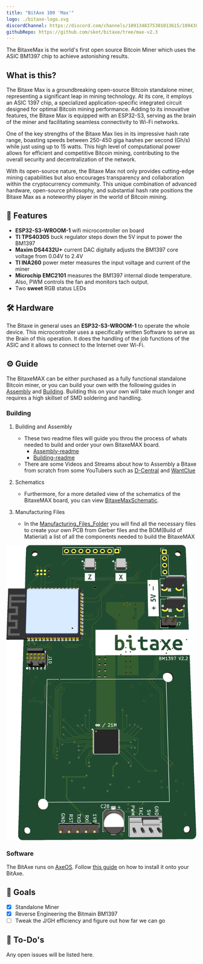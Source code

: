 ```yaml
---
title: "BitAxe 100 'Max'"
logo: ./bitaxe-logo.svg
discordChannel: https://discord.com/channels/1091348375301013615/1094385604982210633
githubRepo: https://github.com/skot/bitaxe/tree/max-v2.3
---
```


The BitaxeMax is the world's first open source Bitcoin Miner which uses the ASIC BM1397 chip to achieve astonishing results.

## What is this?

The Bitaxe Max is a groundbreaking open-source Bitcoin standalone miner, representing a significant leap in mining technology. At its core, it employs an ASIC 1397 chip, a specialized application-specific integrated circuit designed for optimal Bitcoin mining performance. Adding to its innovative features, the Bitaxe Max is equipped with an ESP32-S3, serving as the brain of the miner and facilitating seamless connectivity to Wi-Fi networks.

One of the key strengths of the Bitaxe Max lies in its impressive hash rate range, boasting speeds between 250-450 giga hashes per second (Gh/s) while just using up to 15 watts. This high level of computational power allows for efficient and competitive Bitcoin mining, contributing to the overall security and decentralization of the network.

With its open-source nature, the Bitaxe Max not only provides cutting-edge mining capabilities but also encourages transparency and collaboration within the cryptocurrency community. This unique combination of advanced hardware, open-source philosophy, and substantial hash rate positions the Bitaxe Max as a noteworthy player in the world of Bitcoin mining.

## 🔋 Features

- **ESP32-S3-WROOM-1** wifi microcontroller on board
- **TI TPS40305** buck regulator steps down the 5V input to power the BM1397
- **Maxim DS4432U+** current DAC digitally adjusts the BM1397 core voltage from 0.04V to 2.4V
- **TI INA260** power meter measures the input voltage and current of the miner
- **Microchip EMC2101** measures the BM1397 internal diode temperature. Also, PWM controls the fan and monitors tach output.
- Two **sweet** RGB status LEDs

## 🛠️ Hardware

The Bitaxe in general uses an <b>ESP32-S3-WROOM-1</b> to operate the whole device. This microcontroller uses a specifically written Software to serve as the Brain of this operation. It does the handling of the job functions of the ASIC and it allows to connect to the Internet over Wi-Fi.

## ⚙️ Guide

The BitaxeMAX can be either purchased as a fully functional standalone Bitcoin miner, or you can build your own with the following guides in [Assembly](assembly.md) and [Building](building.md). Building this on your own will take much longer and requires a high skillset of SMD soldering and handling.

### Building

1. Building and Assembly

   - These two readme files will guide you throu the process of whats needed to build and order your own BitaxeMAX board.
     - [Assembly-readme](assembly.md)
     - [Building-readme](building.md)
   - There are some Videos and Streams about how to Assembly a Bitaxe from scratch from some YouTubers such as [D-Central](https://www.youtube.com/@DCentralTech) and [WantClue](https://www.youtube.com/@WantClue)

2. Schematics

   - Furthermore, for a more detailed view of the schematics of the BitaxeMAX board, you can view [BitaxeMaxSchematic](/doc-assets/bitaxe/bitaxeMax_schematic.pdf).

3. Manufacturing Files
   - In the [Manufacturing_Files_Folder](Manufacturing_Files) you will find all the necessary files to create your own PCB from Gerber files and the BOM(Build of Matierial) a list of all the components needed to build the BitaxeMAX

![bitaxeMAX](./render-bitaxe-max.png)

### Software

The BitAxe runs on [AxeOS](/axeos/about). Follow [this guide](/axeos/install-onto-bitaxe) on how to install it onto your BitAxe.

## 🎯 Goals

- [x] Standalone Miner
- [x] Reverse Engineering the Bitmain BM1397
- [ ] Tweak the J/GH efficiency and figure out how far we can go

## 📝 To-Do's

Any open issues will be listed here.
